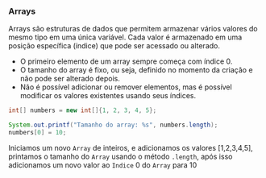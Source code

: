 ### Arrays

Arrays são estruturas de dados que permitem armazenar vários valores do mesmo tipo em uma única variável. Cada valor é armazenado em uma posição específica (índice) que pode ser acessado ou alterado.

- O primeiro elemento de um array sempre começa com índice 0.
- O tamanho do array é fixo, ou seja, definido no momento da criação e não pode ser alterado depois.
- Não é possível adicionar ou remover elementos, mas é possível modificar os valores existentes usando seus índices.

```java
int[] numbers = new int[]{1, 2, 3, 4, 5};    

System.out.printf("Tamanho do array: %s", numbers.length);   
numbers[0] = 10;
```

Iniciamos um novo `Array` de inteiros, e adicionamos os valores [1,2,3,4,5], printamos o tamanho do `Array` usando o método `.length`, após isso adicionamos um novo valor ao `Indice` 0 do `Array` para 10